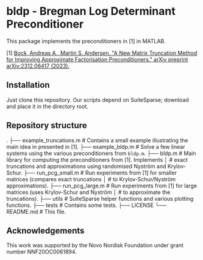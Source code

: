 # bldp - Bregman Log Determinant Preconditioner

This package implements the preconditioners in [1] in MATLAB.

[1] [Bock, Andreas A., Martin S. Andersen. "A New Matrix Truncation Method for Improving Approximate Factorisation Preconditioners." arXiv preprint arXiv:2312.06417 (2023).](https://arxiv.org/abs/2312.06417)

## Installation

Just clone this repository. Our scripts depend on SuiteSparse; download and place it in the
directory root.

## Repository structure

.
├── example_truncations.m      # Contains a small example illustrating the main idea in presented in [1].
├── example_bldp.m             # Solve a few linear systems using the various preconditioners from `bldp.m`. 
├── bldp.m                     # Main library for computing the preconditioners from [1]. Implements
│                              # exact truncations and approximations using randomised Nyström and Krylov-Schur.
├── run_pcg_small.m            # Run experiments from [1] for smaller matrices (compares exact truncations
│                              # to Krylov-Schur/Nyström approximations).
├── run_pcg_large.m            # Run experiments from [1] for large matrices (uses Krylov-Schur and Nyström
│                              # to approximate the truncations).
├── utils                      # SuiteSparse helper functions and various plotting functions.
├── tests                      # Contains some tests.
├── LICENSE
└── README.md                  # This file.

## Acknowledgements

This work was supported by the Novo Nordisk Foundation under grant number NNF20OC0061894.